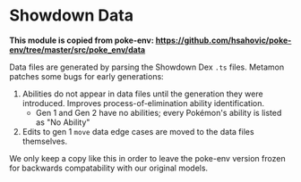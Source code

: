 # Showdown Data

**This module is copied from poke-env: https://github.com/hsahovic/poke-env/tree/master/src/poke_env/data**

Data files are generated by parsing the Showdown Dex `.ts` files. Metamon patches some bugs for early generations:

1. Abilities do not appear in data files until the generation they were introduced. Improves process-of-elimination ability identification.
    - Gen 1 and Gen 2 have no abilities; every Pokémon's ability is listed as "No Ability"
2. Edits to gen 1 `move` data edge cases are moved to the data files themselves.

We only keep a copy like this in order to leave the poke-env version frozen for backwards compatability with our original models.
